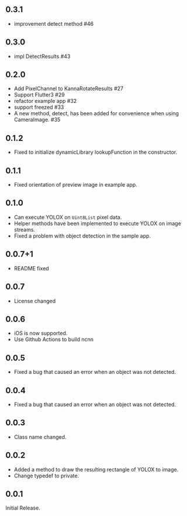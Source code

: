 ## 0.3.1

- improvement detect method #46

## 0.3.0

- impl DetectResults #43

## 0.2.0

- Add PixelChannel to KannaRotateResults #27
- Support Flutter3 #29
- refactor example app #32
- support freezed #33
- A new method, detect, has been added for convenience when using CameraImage. #35

## 0.1.2

- Fixed to initialize dynamicLibrary lookupFunction in the constructor.

## 0.1.1

- Fixed orientation of preview image in example app.

## 0.1.0

- Can execute YOLOX on `Uint8List` pixel data.
- Helper methods have been implemented to execute YOLOX on image streams.
- Fixed a problem with object detection in the sample app.

## 0.0.7+1

- README fixed

## 0.0.7

- License changed

## 0.0.6

- iOS is now supported.
- Use Github Actions to build ncnn

## 0.0.5

- Fixed a bug that caused an error when an object was not detected.

## 0.0.4

- Fixed a bug that caused an error when an object was not detected.

## 0.0.3

- Class name changed.

## 0.0.2

- Added a method to draw the resulting rectangle of YOLOX to image.
- Change typedef to private.

## 0.0.1

Initial Release.
